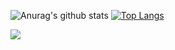 ![Anurag's github stats](https://github-readme-stats.vercel.app/api?username=tjehdgur1500&show_icons=true&theme=dracula)
[![Top Langs](https://github-readme-stats.vercel.app/api/top-langs/?username=tjehdgur1500&layout=compact)](https://github.com/anuraghazra/github-readme-stats)

<a href="https://github.com/tjehdgur1500/github-readme-stats">
  <img align="center" src="https://github-readme-stats.vercel.app/api/pin/?username=tjehdgur1500&repo=github-readme-stats" />
</a>
